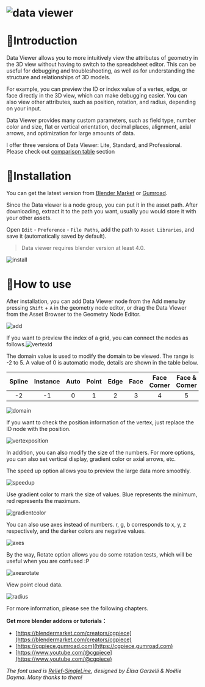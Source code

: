 # ![data viewer](img/data%20viewer.png)



# 🐰Introduction



Data Viewer allows you to more intuitively view the attributes of geometry in the 3D view without having to switch to the spreadsheet editor.  This can be useful for debugging and troubleshooting, as well as for understanding the structure and relationships of 3D models.

For example, you can preview the ID or index value of a vertex, edge, or face directly in the 3D view, which can make debugging easier. You can also view other attributes, such as position, rotation, and radius, depending on your input.

Data Viewer provides many custom parameters, such as field type, number color and size, flat or vertical orientation, decimal places, alignment, axial arrows, and optimization for large amounts of data.

I offer three versions of Data Viewer: Lite, Standard, and Professional. Please check out [comparison table](comparison.md) section

# 🐧Installation

You can get the latest version from [Blender Market](https://blendermarket.com/creators/cgpiece) or [Gumroad](https://cgpiece.gumroad.com/).

Since the Data viewer is a node group, you can put it in the asset path. After downloading, extract it to the path you want, usually you would store it with your other assets.

Open `Edit` - `Preference` - `File Paths`, add the path to `Asset Libraries`, and save it (automatically saved by default).

> Data viewer requires blender version at least 4.0.

![install](img/install.png)

# 🦄How to use

After installation, you can add Data Viewer node from the Add menu by pressing `Shift` + `A` in the geometry node editor, or drag the Data Viewer from the Asset Browser to the Geometry Node Editor.

![add](img/add.png)

If you want to preview the index of a grid, you can connect the nodes as follows.![vertexid](img/vertexindex.gif)

The domain value is used to modify the domain to be viewed. The range is -2 to 5. A value of 0 is automatic mode, details are shown in the table below.

| Spline | Instance | Auto | Point | Edge | Face | Face Corner | Face & Corner |
| :----: | :------: | :--: | :---: | :--: | :--: | :---------: | :-----------: |
|   -2   |    -1    |  0   |   1   |  2   |  3   |      4      |       5       |

![domain](img/domain.gif)

If you want to check the position information of the vertex, just replace the ID node with the position.

![vertexposition](img/vertexposition.png)

In addition, you can also modify the size of the numbers. For more options, you can also set vertical display, gradient color or axial arrows, etc.

The speed up option allows you to preview the large data more smoothly.

![speedup](img/speedup.gif)

Use gradient color to mark the size of values. Blue represents the minimum, red represents the maximum.

![gradientcolor](img/gradientcolor.png)

You can also use axes instead of numbers. r, g, b corresponds to x, y, z respectively, and the darker colors are negative values.

![axes](img/axes.gif)

 By the way, Rotate option allows you do some rotation tests, which will be useful when you are confused :P

![axesrotate](img/axesrotate.gif)

View point cloud data.

![radius](img/radius.gif)

For more information, please see the following chapters.



**Get more blender addons or tutorials：**

- [https://blendermarket.com/creators/cgpiece](https://blendermarket.com/creators/cgpiece)
- [https://cgpiece.gumroad.com](https://cgpiece.gumroad.com)
- [https://www.youtube.com/@cgpiece](https://www.youtube.com/@cgpiece)



*The font used is [Relief-SingleLine](https://github.com/isdat-type/Relief-SingleLine), designed by Élisa Garzelli & Noëlie Dayma. Many thanks to them!*
